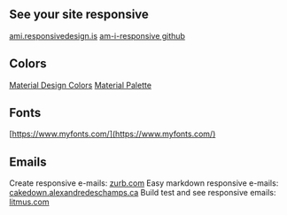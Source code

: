 ## See your site responsive

[ami.responsivedesign.is](http://ami.responsivedesign.is/)
[am-i-responsive github](https://github.com/justincavery/am-i-responsive)


## Colors
[Material Design Colors](http://www.designskilz.com/colors/)
[Material Palette](http://www.materialpalette.com/)

## Fonts
[https://www.myfonts.com/](https://www.myfonts.com/)

## Emails
Create responsive e-mails: [zurb.com](http://foundation.zurb.com/emails.html)
Easy markdown responsive e-mails: [cakedown.alexandredeschamps.ca](http://cakedown.alexandredeschamps.ca/)
Build test and see responsive emails: [litmus.com](https://litmus.com/)

